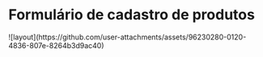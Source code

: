 <h1>Formulário de cadastro de produtos</h1>
![layout](https://github.com/user-attachments/assets/96230280-0120-4836-807e-8264b3d9ac40)
